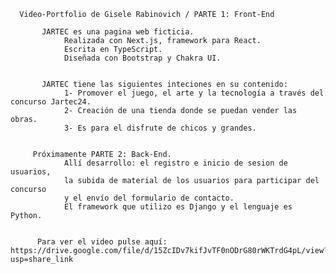 



      Video-Portfolio de Gisele Rabinovich / PARTE 1: Front-End 

           JARTEC es una pagina web ficticia.
                Realizada con Next.js, framework para React.
                Escrita en TypeScript.
                Diseñada con Bootstrap y Chakra UI. 


           JARTEC tiene las siguientes inteciones en su contenido:
                1- Promover el juego, el arte y la tecnología a través del concurso Jartec24.
                2- Creación de una tienda donde se puedan vender las obras.
                3- Es para el disfrute de chicos y grandes.
        

         Próximamente PARTE 2: Back-End.
                Allí desarrollo: el registro e inicio de sesion de usuarios,
                la subida de material de los usuarios para participar del concurso 
                y el envío del formulario de contacto.
                El framework que utilizo es Django y el lenguaje es Python. 


          Para ver el video pulse aquí: https://drive.google.com/file/d/15ZcIDv7kifJvTF0nODrG80rWKTrdG4pL/view?usp=share_link



          
          



            

    


      











